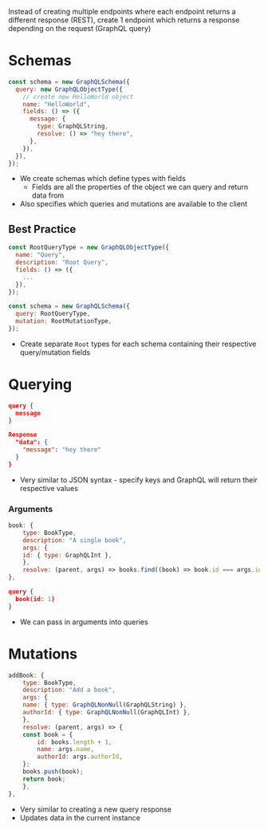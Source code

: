 Instead of creating multiple endpoints where each endpoint returns a different response (REST), create 1 endpoint which returns a response depending on the request (GraphQL query)

# Schemas

```js
const schema = new GraphQLSchema({
  query: new GraphQLObjectType({
    // create new HelloWorld object
    name: "HelloWorld",
    fields: () => ({
      message: {
        type: GraphQLString,
        resolve: () => "hey there",
      },
    }),
  }),
});
```

- We create schemas which define types with fields
    - Fields are all the properties of the object we can query and return data from
- Also specifies which queries and mutations are available to the client

## Best Practice

```js
const RootQueryType = new GraphQLObjectType({
  name: "Query",
  description: "Root Query",
  fields: () => ({
    ...
  }),
});
```

```js
const schema = new GraphQLSchema({
  query: RootQueryType,
  mutation: RootMutationType,
});
```

- Create separate `Root` types for  each schema containing their respective query/mutation fields

# Querying

```json
query {
  message
}
```

```json
Response
  "data": {
    "message": "hey there"
  }
}
```

- Very similar to JSON syntax - specify keys and GraphQL will return their respective values

###  Arguments

```js
book: {
    type: BookType,
    description: "A single book",
    args: {
    id: { type: GraphQLInt },
    },
    resolve: (parent, args) => books.find((book) => book.id === args.id),
},
```

```json
query {
  book(id: 1)
}
```

- We can pass in arguments into queries

# Mutations

```js
addBook: {
    type: BookType,
    description: "Add a book",
    args: {
    name: { type: GraphQLNonNull(GraphQLString) },
    authorId: { type: GraphQLNonNull(GraphQLInt) },
    },
    resolve: (parent, args) => {
    const book = {
        id: books.length + 1,
        name: args.name,
        authorId: args.authorId,
    };
    books.push(book);
    return book;
    },
},
```

- Very similar to creating a new query response
- Updates data in the current instance